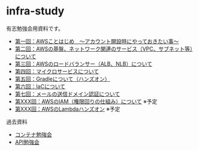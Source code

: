 # infra-study

有志勉強会用資料です。

- [第一回：AWSことはじめ　～アカウント開設時にやっておきたい事～](/001/slide.md)
- [第二回：AWSの基盤、ネットワーク関連のサービス（VPC、サブネット等）について](/002/slide.md)
- [第三回：AWSのロードバランサー（ALB、NLB）について](/003/slide.md)
- [第四回：マイクロサービスについて](/004/slide.md)
- [第五回：Gradleについて（ハンズオン）](/005/slide.md)
- [第六回：IaCについて](/006/slide.md)
- [第七回：メールの送信ドメイン認証について](/007/slide.md)
- [第XXX回：AWSのIAM（権限回りの仕組み）について](/XXX/slide.md) ※予定
- [第XXX回：AWSのLambdaハンズオン](/XXX/slide.md) ※予定

過去資料

- [コンテナ勉強会](/000/slide-container.md)
- [API勉強会](/000/slide-api.md)
